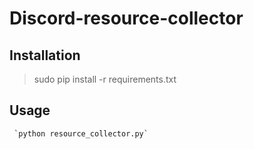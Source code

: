 # Discord-resource-collector

## Installation
   > sudo pip install -r requirements.txt

## Usage
     `python resource_collector.py`
